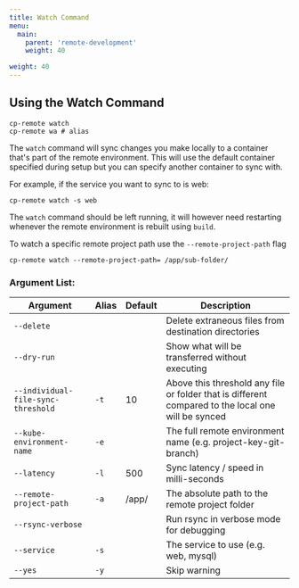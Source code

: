 ```yaml
---
title: Watch Command
menu:
  main:
    parent: 'remote-development'
    weight: 40

weight: 40
---
```

## Using the Watch Command

```
cp-remote watch
cp-remote wa # alias
```

The `watch` command will sync changes you make locally to a container that's part of the remote environment. This will use the default container specified during setup but you can specify another container to sync with.

For example, if the service you want to sync to is web:

```
cp-remote watch -s web
```

The `watch` command should be left running, it will however need restarting whenever the remote environment is rebuilt using `build`.

To watch a specific remote project path use the `--remote-project-path` flag
```
cp-remote watch --remote-project-path= /app/sub-folder/
```

### Argument List:

Argument | Alias | Default | Description
---------|-------|---------|------------
`--delete`                         |      |       | Delete extraneous files from destination directories
`--dry-run`                        |      |       | Show what will be transferred without executing
`--individual-file-sync-threshold` | `-t` | 10    | Above this threshold any file or folder that is different compared to the local one will be synced
`--kube-environment-name`          | `-e` |       | The full remote environment name (e.g. project-key-git-branch)
`--latency`                        | `-l` | 500   | Sync latency / speed in milli-seconds
`--remote-project-path`            | `-a` | /app/ | The absolute path to the remote project folder
`--rsync-verbose`                  |      |       | Run rsync in verbose mode for debugging
`--service`                        | `-s` |       | The service to use (e.g. web, mysql)
`--yes`                            | `-y` |       | Skip warning
